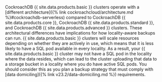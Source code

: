 CockroachDB {{ site.data.products.basic }} clusters operate with a [different architecture]({% link cockroachcloud/architecture.md %}#cockroachdb-serverless) compared to CockroachDB {{ site.data.products.core }}, CockroachDB {{ site.data.products.standard }}, and CockroachDB {{ site.data.products.advanced }} clusters. These architectural differences have implications for how locality-aware backups can run. {{ site.data.products.basic }} clusters will scale resources depending on whether they are actively in use, which means that it is less likely to have a SQL pod available in every locality. As a result, your {{ site.data.products.basic }} cluster may not have a SQL pod in the locality where the data resides, which can lead to the cluster uploading that data to a storage bucket in a locality where you do have active SQL pods. You should consider this as you plan a backup strategy that must comply with [data domiciling]({% link v23.2/data-domiciling.md %}) requirements.